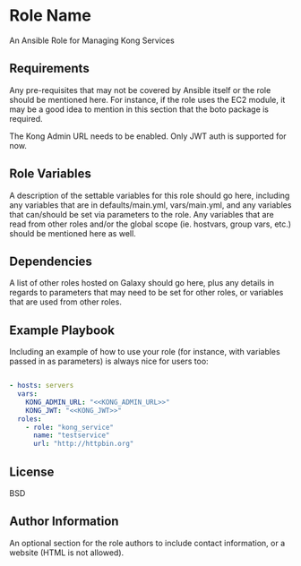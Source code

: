 Role Name
=========

An Ansible Role for Managing Kong Services

Requirements
------------

Any pre-requisites that may not be covered by Ansible itself or the role should be mentioned here. For instance, if the role uses the EC2 module, it may be a good idea to mention in this section that the boto package is required.

The Kong Admin URL needs to be enabled. Only JWT auth is supported for now. 

Role Variables
--------------

A description of the settable variables for this role should go here, including any variables that are in defaults/main.yml, vars/main.yml, and any variables that can/should be set via parameters to the role. Any variables that are read from other roles and/or the global scope (ie. hostvars, group vars, etc.) should be mentioned here as well.

Dependencies
------------

A list of other roles hosted on Galaxy should go here, plus any details in regards to parameters that may need to be set for other roles, or variables that are used from other roles.

Example Playbook
----------------

Including an example of how to use your role (for instance, with variables passed in as parameters) is always nice for users too:

```yaml

- hosts: servers
  vars:
    KONG_ADMIN_URL: "<<KONG_ADMIN_URL>>"
    KONG_JWT: "<<KONG_JWT>>"
  roles:
    - role: "kong_service"
      name: "testservice"
      url: "http://httpbin.org"
```

License
-------

BSD

Author Information
------------------

An optional section for the role authors to include contact information, or a website (HTML is not allowed).

